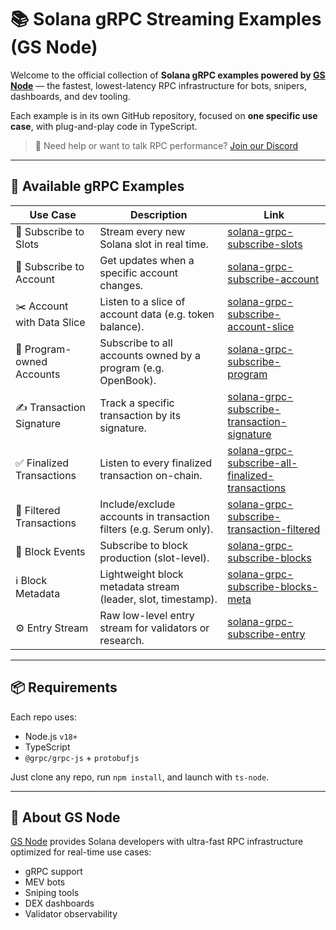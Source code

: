 # 📚 Solana gRPC Streaming Examples (GS Node)

Welcome to the official collection of **Solana gRPC examples powered by [GS Node](https://gsnode.io)** — the fastest, lowest-latency RPC infrastructure for bots, snipers, dashboards, and dev tooling.

Each example is in its own GitHub repository, focused on **one specific use case**, with plug-and-play code in TypeScript.

> 💬 Need help or want to talk RPC performance? [Join our Discord](https://discord.gg/M8778yHKcV)

---

## 🚀 Available gRPC Examples

| Use Case | Description | Link |
|----------|-------------|------|
| 🔁 Subscribe to Slots | Stream every new Solana slot in real time. | [solana-grpc-subscribe-slots](https://github.com/gsnode/solana-grpc-subscribe-slots) |
| 🧾 Subscribe to Account | Get updates when a specific account changes. | [solana-grpc-subscribe-account](https://github.com/gsnode/solana-grpc-subscribe-account) |
| ✂️ Account with Data Slice | Listen to a slice of account data (e.g. token balance). | [solana-grpc-subscribe-account-slice](https://github.com/gsnode/solana-grpc-subscribe-account-slice) |
| 🧠 Program-owned Accounts | Subscribe to all accounts owned by a program (e.g. OpenBook). | [solana-grpc-subscribe-program](https://github.com/gsnode/solana-grpc-subscribe-program) |
| ✍️ Transaction Signature | Track a specific transaction by its signature. | [solana-grpc-subscribe-transaction-signature](https://github.com/gsnode/solana-grpc-subscribe-transaction-signature) |
| ✅ Finalized Transactions | Listen to every finalized transaction on-chain. | [solana-grpc-subscribe-all-finalized-transactions](https://github.com/gsnode/solana-grpc-subscribe-all-finalized-transactions) |
| 🎯 Filtered Transactions | Include/exclude accounts in transaction filters (e.g. Serum only). | [solana-grpc-subscribe-transaction-filtered](https://github.com/gsnode/solana-grpc-subscribe-transaction-filtered) |
| 🧱 Block Events | Subscribe to block production (slot-level). | [solana-grpc-subscribe-blocks](https://github.com/gsnode/solana-grpc-subscribe-blocks) |
| ℹ️ Block Metadata | Lightweight block metadata stream (leader, slot, timestamp). | [solana-grpc-subscribe-blocks-meta](https://github.com/gsnode/solana-grpc-subscribe-blocks-meta) |
| ⚙️ Entry Stream | Raw low-level entry stream for validators or research. | [solana-grpc-subscribe-entry](https://github.com/gsnode/solana-grpc-subscribe-entry) |

---

## 📦 Requirements

Each repo uses:
- Node.js `v18+`
- TypeScript
- `@grpc/grpc-js` + `protobufjs`

Just clone any repo, run `npm install`, and launch with `ts-node`.

---

## 🔗 About GS Node

[GS Node](https://gsnode.io) provides Solana developers with ultra-fast RPC infrastructure optimized for real-time use cases:
- gRPC support
- MEV bots
- Sniping tools
- DEX dashboards
- Validator observability
